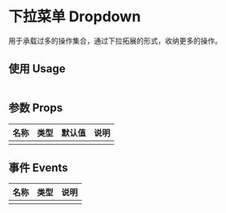 # 下拉菜单 Dropdown

用于承载过多的操作集合，通过下拉拓展的形式，收纳更多的操作。

## 使用 Usage

```tsx

```

## 参数 Props

| 名称 | 类型 | 默认值 | 说明 |
| ---- | ---- | ------ | ---- |
|      |      |        |      |

## 事件 Events

| 名称 | 类型 | 说明 |
| ---- | ---- | ---- |
|      |      |      |
